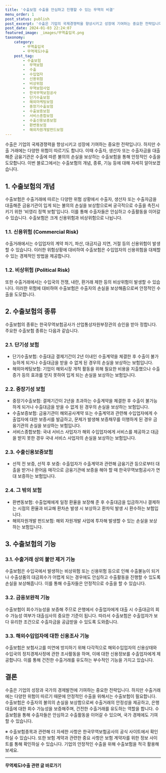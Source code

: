 ```yaml
---
title: '수출보험 수출을 안심하고 진행할 수 있는 무역의 비결'
menu_order: 1
post_status: publish
post_excerpt: '수출은 기업의 국제경쟁력을 향상시키고 성장에 기여하는 중요한 전략입니다. 하지만 수출 거래에는 다양한 위험이 따르기도 합니다. 이때 수출자, 생산자 또는 수출자금을 대출해준 금융기관은 수출에 따른 불의의 손실을 보상하는 수출보험을 통해 안정적인 수출을 도모합니다. 이번 블로그에서는 수출보험의 개념, 종류, 기능 등에 대해 자세히 알아보겠습니다.'
post_date: 2024-01-03 22:24:07
featured_image: _images/무역출입국.png
taxonomy:
    category:
        - 무역출입국
        - 무역제도Ⅰ수출
    post_tag:
        - 수출보험
        -  무역보험
        -  수출
        -  수입업자
        -  신용위험
        -  비상위험
        -  무역보험사업
        -  한국무역보험공사
        -  단기수출보험
        -  해외마케팅보험
        -  중장기수출보험
        -  수출보증보험
        -  서비스종합보험
        -  수출신용보증보험
        -  환변동보험
        -  해외자원개발펀드보험
---
```



수출은 기업의 국제경쟁력을 향상시키고 성장에 기여하는 중요한 전략입니다. 하지만 수출 거래에는 다양한 위험이 따르기도 합니다. 이때 수출자, 생산자 또는 수출자금을 대출해준 금융기관은 수출에 따른 불의의 손실을 보상하는 수출보험을 통해 안정적인 수출을 도모합니다. 이번 블로그에서는 수출보험의 개념, 종류, 기능 등에 대해 자세히 알아보겠습니다.

## 1. 수출보험의 개념

수출보험은 수출거래에 따르는 다양한 위험 상황에서 수출자, 생산자 또는 수출자금을 대출해준 금융기관이 입게 되는 불의의 손실을 보상함으로써 궁극적으로 수출을 촉진시키기 위한 '비영리 정책 보험'입니다. 이를 통해 수출자들은 안심하고 수출활동을 이어갈 수 있습니다. 수출보험은 크게 신용위험과 비상위험으로 나뉩니다.

### 1.1. 신용위험 (Commercial Risk)

수출거래에서는 수입업자의 계약 파기, 파산, 대금지급 지연, 거절 등의 신용위험이 발생할 수 있습니다. 이러한 위험상황에 대비하여 수출보험은 수입업자의 신용위험을 대체할 수 있는 경제적인 방법을 제공합니다.

### 1.2. 비상위험 (Political Risk)

또한 수출거래에서는 수입국의 전쟁, 내란, 환거래 제한 등의 비상위험이 발생할 수 있습니다. 이러한 위험에 대비하여 수출보험은 수출자의 손실을 보상해줌으로써 안정적인 수출을 도모합니다.

## 2. 수출보험의 종류

수출보험의 종류는 한국무역보험공사가 산업통상자원부장관의 승인을 받아 정합니다. 주요한 수출보험 종류는 다음과 같습니다.

### 2.1. 단기성 보험

- 단기수출보험: 수출대금 결제기간이 2년 이내인 수출계약을 체결한 후 수출이 불가능하게 되거나 수출대금을 받을 수 없게 된 경우의 손실을 보상하는 보험입니다.
- 해외마케팅보험: 기업이 해외시장 개척 활동을 위해 필요한 비용을 지출했으나 수출증가 등의 효과를 얻지 못하여 입게 되는 손실을 보상하는 보험입니다.

### 2.2. 중장기성 보험

- 중장기수출보험: 결제기간이 2년을 초과하는 수출계약을 체결한 후 수출이 불가능하게 되거나 수출대금을 받을 수 없게 된 경우의 손실을 보상하는 보험입니다.
- 수출보증보험: 금융기관이 해외공사계약 또는 수출계약과 관련해 수입업자에게 수출업자에 대한 보증서를 발급하고, 문제가 발생해 보증채무를 이행하게 된 경우 금융기관의 손실을 보상하는 보험입니다.
- 서비스종합보험: 국내 서비스 사업자가 해외 수입업자에게 서비스를 제공하고 대금을 받지 못한 경우 국내 서비스 사업자의 손실을 보상하는 보험입니다.

### 2.3. 수출신용보증보험

- 선적 전 보증, 선적 후 보증: 수출업자가 수출계약과 관련해 금융기관 등으로부터 대출을 받거나 환어음 매각으로 금융기관에 보증을 해야 할 때 한국무역보험공사가 연대 보증하는 보험입니다.

### 2.4. 그 밖의 보험

- 환변동보험: 수출업체에게 일정 환율을 보장해 준 후 수출대금을 입금하거나 결제하는 시점의 환율과 비교해 환차손 발생 시 보상하고 환차익 발생 시 환수하는 보험입니다.
- 해외자원개발 펀드보험: 해외 자원개발 사업에 투자해 발생할 수 있는 손실을 보상하는 보험입니다.

## 3. 수출보험의 기능

### 3.1. 수출거래 상의 불안 제거 기능

수출보험은 수입국에서 발생하는 비상위험 또는 신용위험 등으로 인해 수출불능이 되거나 수출상품의 대금회수가 어렵게 되는 경우에도 안심하고 수출활동을 진행할 수 있도록 손실을 보상해줍니다. 이를 통해 수출자들은 안정적으로 수출을 할 수 있습니다.

### 3.2. 금융보완적 기능

수출보험이 회수가능성을 보증해 주므로 은행에서 수출업자에게 대출 시 수출대금의 회수 가능성 여부가 대출심사의 중요한 기준이 됩니다. 따라서 수출보험은 수출업자가 보다 유리한 조건으로 수출자금을 공급받을 수 있도록 도와줍니다.

### 3.3. 해외수입업자에 대한 신용조사 기능

수출보험은 보험사고를 미연에 방지하기 위해 다각적으로 해외수입업자의 신용상태와 수입국의 정치경제사정에 관한 조사활동을 하며, 이에 대한 신용정보를 수출업자에게 제공합니다. 이를 통해 건전한 수출거래를 유도하는 부수적인 기능을 가지고 있습니다.

## 결론

수출은 기업의 성장과 국가의 경제발전에 기여하는 중요한 전략입니다. 하지만 수출거래에는 다양한 위험이 따르기 때문에 안정적인 수출을 위해서는 수출보험이 필요합니다. 수출보험은 수출자의 불의의 손실을 보상함으로써 수출거래의 안정성을 제공하고, 은행 대출에 대한 회수 가능성을 보증해주며, 건전한 수출거래를 유도하는 역할을 합니다. 수출보험을 통해 수출자들은 안심하고 수출활동을 이어갈 수 있으며, 국가 경제에도 기여할 수 있습니다.

※ 수출보험종목과 관련해 더 자세한 사항은 한국무역보험공사의 공식 사이트에서 확인하실 수 있습니다. 또한 보험 계약과 관련한 중요 사항은 보험 계약자를 위한 정보 사이트를 통해 확인하실 수 있습니다. 기업의 안정적인 수출을 위해 수출보험을 적극 활용해 보세요.
<!-- wp:separator -->
<hr class="wp-block-separator has-alpha-channel-opacity"/>
<!-- /wp:separator -->

<!-- wp:group {"backgroundColor":"base","layout":{"type":"constrained"}} -->
<div class="wp-block-group has-base-background-color has-background"><!-- wp:paragraph {"align":"center","fontSize":"medium"} -->
<p class="has-text-align-center has-large-font-size"><strong>무역제도Ⅰ수출 관련 글 바로가기</strong></p>
<!-- /wp:paragraph -->


<!-- wp:latest-posts
{"categories":[{"id":14332,"count":19,"description":"","link":"https://uknowlaw.com/category/%eb%ac%b4%ec%97%ad%ec%a0%9c%eb%8f%84%e2%85%b0%ec%88%98%ec%b6%9c/","name":"무역제도Ⅰ수출","slug":"무역제도Ⅰ수출","taxonomy":"category","parent":0,"meta":[],"_links":{"self":[{"href":"https://uknowlaw.com/wp-json/wp/v2/categories/14332"}],"collection":[{"href":"https://uknowlaw.com/wp-json/wp/v2/categories"}],"about":[{"href":"https://uknowlaw.com/wp-json/wp/v2/taxonomies/category"}],"wp:post_type":[{"href":"https://uknowlaw.com/wp-json/wp/v2/posts?categories=14332"}],"curies":[{"name":"wp","href":"https://api.w.org/{rel}","templated":true}]}}],"postsToShow":100,"excerptLength":28,"postLayout":"grid","columns":2,"featuredImageAlign":"left","featuredImageSizeSlug":"large","fontSize":"small"} /--></div>
<!-- /wp:group -->